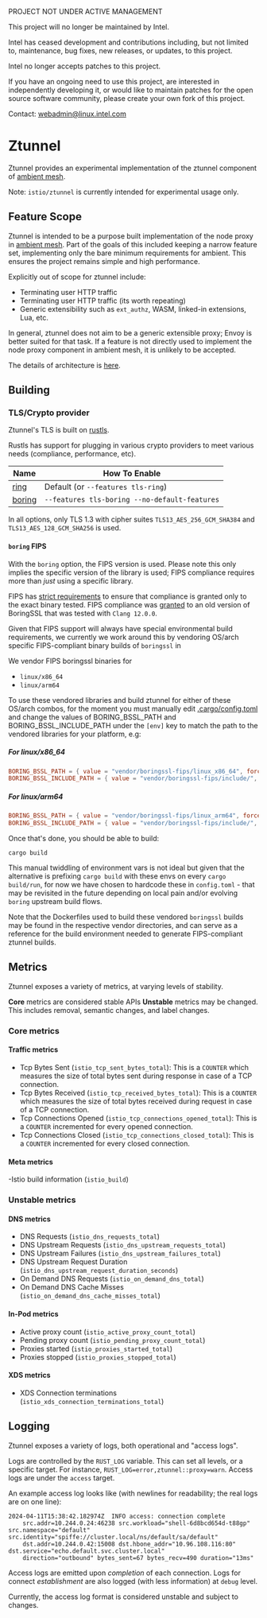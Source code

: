 PROJECT NOT UNDER ACTIVE MANAGEMENT

This project will no longer be maintained by Intel.

Intel has ceased development and contributions including, but not limited to, maintenance, bug fixes, new releases, or updates, to this project.  

Intel no longer accepts patches to this project.

If you have an ongoing need to use this project, are interested in independently developing it, or would like to maintain patches for the open source software community, please create your own fork of this project.  

Contact: webadmin@linux.intel.com
# Ztunnel

Ztunnel provides an experimental implementation of the ztunnel component of
[ambient mesh](https://istio.io/latest/blog/2022/introducing-ambient-mesh/).

Note: `istio/ztunnel` is currently intended for experimental usage only.

## Feature Scope

Ztunnel is intended to be a purpose built implementation of the node proxy in [ambient mesh](https://istio.io/latest/blog/2022/introducing-ambient-mesh/).
Part of the goals of this included keeping a narrow feature set, implementing only the bare minimum requirements for ambient.
This ensures the project remains simple and high performance.

Explicitly out of scope for ztunnel include:
* Terminating user HTTP traffic
* Terminating user HTTP traffic (its worth repeating)
* Generic extensibility such as `ext_authz`, WASM, linked-in extensions, Lua, etc.

In general, ztunnel does not aim to be a generic extensible proxy; Envoy is better suited for that task.
If a feature is not directly used to implement the node proxy component in ambient mesh, it is unlikely to be accepted.

The details of architecture is [here](./ARCHITECTURE.md).

## Building

### TLS/Crypto provider

Ztunnel's TLS is built on [rustls](https://github.com/rustls/rustls).

Rustls has support for plugging in various crypto providers to meet various needs (compliance, performance, etc).

| Name                                          | How To Enable                                  |
|-----------------------------------------------|------------------------------------------------|
| [ring](https://github.com/briansmith/ring/)   | Default (or `--features tls-ring`)             |
| [boring](https://github.com/cloudflare/boring) | `--features tls-boring --no-default-features` |

In all options, only TLS 1.3 with cipher suites `TLS13_AES_256_GCM_SHA384` and `TLS13_AES_128_GCM_SHA256` is used.

#### `boring` FIPS

With the `boring` option, the FIPS version is used.
Please note this only implies the specific version of the library is used; FIPS compliance requires more than *just* using a specific library.

FIPS has
[strict requirements](https://csrc.nist.gov/CSRC/media/projects/cryptographic-module-validation-program/documents/security-policies/140sp4407.pdf)
to ensure that compliance is granted only to the exact binary tested.
FIPS compliance was [granted](https://csrc.nist.gov/projects/cryptographic-module-validation-program/certificate/4407)
to an old version of BoringSSL that was tested with `Clang 12.0.0`.

Given that FIPS support will always have special environmental build requirements, we currently we work around this by vendoring OS/arch specific FIPS-compliant binary builds of `boringssl` in [](vendor/boringssl-fips/)

We vendor FIPS boringssl binaries for

- `linux/x86_64`
- `linux/arm64`

To use these vendored libraries and build ztunnel for either of these OS/arch combos, for the moment you must manually edit
[.cargo/config.toml](.cargo/config.toml) and change the values of BORING_BSSL_PATH and BORING_BSSL_INCLUDE_PATH under the `[env]` key to match the path to the vendored libraries for your platform, e.g:

##### For linux/x86_64

``` toml
BORING_BSSL_PATH = { value = "vendor/boringssl-fips/linux_x86_64", force = true, relative = true }
BORING_BSSL_INCLUDE_PATH = { value = "vendor/boringssl-fips/include/", force = true, relative = true }
```

##### For linux/arm64

``` toml
BORING_BSSL_PATH = { value = "vendor/boringssl-fips/linux_arm64", force = true, relative = true }
BORING_BSSL_INCLUDE_PATH = { value = "vendor/boringssl-fips/include/", force = true, relative = true }
```

Once that's done, you should be able to build:

``` shell
cargo build
```

This manual twiddling of environment vars is not ideal but given that the alternative is prefixing `cargo build` with these envs on every `cargo build/run`, for now we have chosen to hardcode these in `config.toml` - that may be revisited in the future depending on local pain and/or evolving `boring` upstream build flows.

Note that the Dockerfiles used to build these vendored `boringssl` builds may be found in the respective vendor directories, and can serve as a reference for the build environment needed to generate FIPS-compliant ztunnel builds.

## Metrics

Ztunnel exposes a variety of metrics, at varying levels of stability.

**Core** metrics are considered stable APIs
**Unstable** metrics may be changed. This includes removal, semantic changes, and label changes.

### Core metrics

#### Traffic metrics

- Tcp Bytes Sent (`istio_tcp_sent_bytes_total`): This is a `COUNTER` which measures the size of total bytes sent during response in case of a TCP connection.
- Tcp Bytes Received (`istio_tcp_received_bytes_total`): This is a `COUNTER` which measures the size of total bytes received during request in case of a TCP connection.
- Tcp Connections Opened (`istio_tcp_connections_opened_total`): This is a `COUNTER` incremented for every opened connection.
- Tcp Connections Closed (`istio_tcp_connections_closed_total`): This is a `COUNTER` incremented for every closed connection.

#### Meta metrics

-Istio build information (`istio_build`)

### Unstable metrics

#### DNS metrics

- DNS Requests (`istio_dns_requests_total`)
- DNS Upstream Requests (`istio_dns_upstream_requests_total`)
- DNS Upstream Failures (`istio_dns_upstream_failures_total`)
- DNS Upstream Request Duration (`istio_dns_upstream_request_duration_seconds`)
- On Demand DNS Requests (`istio_on_demand_dns_total`)
- On Demand DNS Cache Misses (`istio_on_demand_dns_cache_misses_total`)

#### In-Pod metrics

- Active proxy count (`istio_active_proxy_count_total`)
- Pending proxy count (`istio_pending_proxy_count_total`)
- Proxies started (`istio_proxies_started_total`)
- Proxies stopped (`istio_proxies_stopped_total`)

#### XDS metrics

- XDS Connection terminations (`istio_xds_connection_terminations_total`)

## Logging

Ztunnel exposes a variety of logs, both operational and "access logs".

Logs are controlled by the `RUST_LOG` variable.
This can set all levels, or a specific target. For instance, `RUST_LOG=error,ztunnel::proxy=warn`.
Access logs are under the `access` target.

An example access log looks like (with newlines for readability; the real logs are on one line):

```text
2024-04-11T15:38:42.182974Z  INFO access: connection complete
    src.addr=10.244.0.24:46238 src.workload="shell-6d8bcd654d-t88gp" src.namespace="default" src.identity="spiffe://cluster.local/ns/default/sa/default"
    dst.addr=10.244.0.42:15008 dst.hbone_addr="10.96.108.116:80" dst.service="echo.default.svc.cluster.local"
    direction="outbound" bytes_sent=67 bytes_recv=490 duration="13ms"
```

Access logs are emitted upon _completion_ of each connection.
Logs for connect _establishment_ are also logged (with less information) at `debug` level.

Currently, the access log format is considered unstable and subject to changes.
